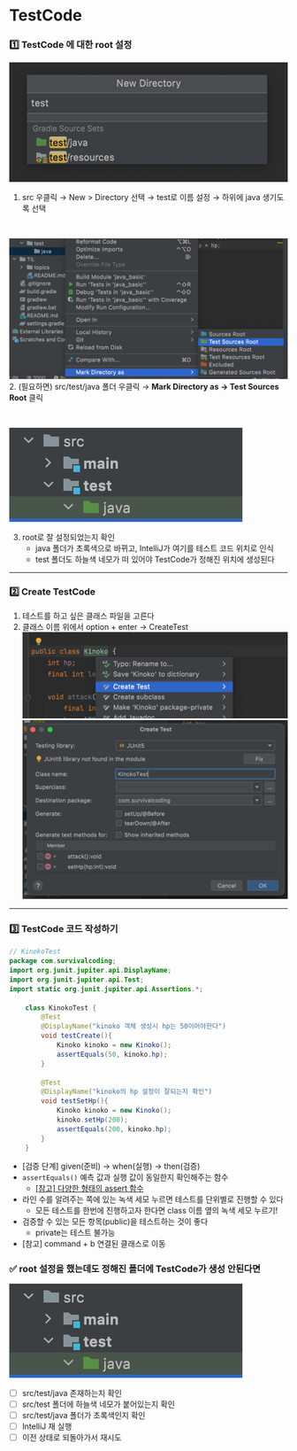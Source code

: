 # TestCode

### 1️⃣ TestCode 에 대한 root 설정

![스크린샷 2025-06-10 오전 11.20.24](img/testCode/스크린샷_2025-06-10_오전_11.20.24.png)
1. src 우클릭 → New > Directory 선택 → test로 이름 설정 → 하위에 java 생기도록 선택

<br>

![스크린샷 2025-06-10 오전 11.28.27](img/testCode/스크린샷_2025-06-10_오전_11.28.27.png)
2. (필요하면) src/test/java 폴더 우클릭 → **Mark Directory as → Test Sources Root** 클릭

<br>

![스크린샷 2025-06-10 오후 12.57.29](img/testCode/스크린샷_2025-06-10_오후_12.57.29.png)

3. root로 잘 설정되었는지 확인
   - java 폴더가 초록색으로 바뀌고, IntelliJ가 여기를 테스트 코드 위치로 인식
   - test 폴더도 하늘색 네모가 떠 있어야 TestCode가 정해진 위치에 생성된다

<hr>

### 2️⃣ Create TestCode
1. 테스트를 하고 싶은 클래스 파일을 고른다
2. 클래스 이름 위에서 option + enter → CreateTest
   ![스크린샷 2025-06-10 오전 11.25.00](img/testCode/스크린샷_2025-06-10_오전_11.25.00.png)
   ![스크린샷 2025-06-10 오전 11.33.21](img/testCode/스크린샷_2025-06-10_오전_11.33.21.png)

<hr>

### 3️⃣ TestCode 코드 작성하기
```java
// KinokoTest
package com.survivalcoding;
import org.junit.jupiter.api.DisplayName;
import org.junit.jupiter.api.Test;
import static org.junit.jupiter.api.Assertions.*;

    class KinokoTest {
        @Test
        @DisplayName("kinoko 객체 생성시 hp는 50이어야한다")
        void testCreate(){
            Kinoko kinoko = new Kinoko();
            assertEquals(50, kinoko.hp);
        }
    
        @Test
        @DisplayName("kinoko의 hp 설정이 잘되는지 확인")
        void testSetHp(){
            Kinoko kinoko = new Kinoko();
            kinoko.setHp(200);
            assertEquals(200, kinoko.hp);
        }
    }
```
- [검증 단계] given(준비) → when(실행) → then(검증)
- `assertEquals()` 예측 값과 실행 값이 동일한지 확인해주는 함수
  - <a href="https://www.baeldung.com/junit-assertions">[참고] 다양한 형태의 assert 함수</a>
- 라인 수를 알려주는 쪽에 있는 녹색 세모 누르면 테스트를 단위별로 진행할 수 있다
    - 모든 테스트를 한번에 진행하고자 한다면 class 이름 옆의 녹색 세모 누르기!
- 검증할 수 있는 모든 항목(public)을 테스트하는 것이 좋다
    - private는 테스트 불가능
- [참고] command + b 연결된 클래스로 이동


### ✅ root 설정을 했는데도 정해진 폴더에 TestCode가 생성 안된다면
![스크린샷 2025-06-10 오후 12.57.29](img/testCode/스크린샷_2025-06-10_오후_12.57.29.png)
- [ ] src/test/java 존재하는지 확인
- [ ] src/test 폴더에 하늘색 네모가 붙어있는지 확인
- [ ] src/test/java 폴더가 초록색인지 확인
- [ ] IntelliJ 재 실행
- [ ] 이전 상태로 되돌아가서 재시도